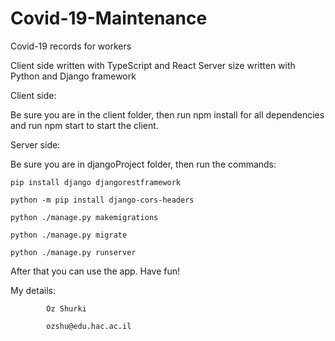 # Covid-19-Maintenance

Covid-19 records for workers

Client side written with TypeScript and React
Server size written with Python and Django framework

Client side:

  Be sure you are in the client folder, then run npm install for all dependencies and run npm start to start the client.
  
Server side:

  Be sure you are in djangoProject folder, then run the commands:

    pip install django djangorestframework
  
    python -m pip install django-cors-headers
  
    python ./manage.py makemigrations
  
    python ./manage.py migrate
  
    python ./manage.py runserver
  
  
  
After that you can use the app. Have fun!


My details:

            Oz Shurki

            ozshu@edu.hac.ac.il

